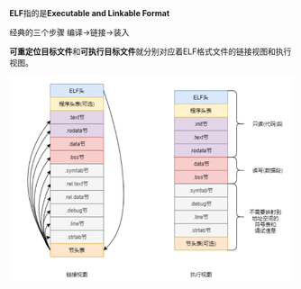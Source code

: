 **ELF**指的是**Executable and Linkable Format**

经典的三个步骤 编译->链接->装入

**可重定位目标文件**和**可执行目标文件**就分别对应着ELF格式文件的链接视图和执行视图。

![image-20250606220927259](./assets/image-20250606220927259.png)